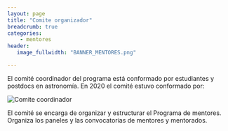 ```yaml
---
layout: page
title: "Comite organizador"
breadcrumb: true
categories:
    - mentores
header:
   image_fullwidth: "BANNER_MENTORES.png"

---
```


El comité coordinador del programa está conformado por estudiantes y postdocs en
astronomía. En 2020 el comité estuvo conformado por: 

![Comite coordinador](../../images/comite_mentores.png)


El comité se encarga de organizar y estructurar el Programa de mentores. Organiza los
paneles y las convocatorias de mentores y mentorados. 


 








